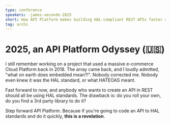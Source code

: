 ```yaml
---
type: conference
speakers: -james-seconde-2025
short: How API Platform makes building HAL-compliant REST APIs faster and more efficient.
tag: archi
---
```


# 2025, an API Platform Odyssey (🇺🇸)

I still remember working on a project that used a massive e-commerce Cloud Platform back in 2018. The array came back, and I loudly admitted, "what on earth does embedded mean?!". Nobody corrected me. Nobody even knew it was the HAL standard, or what HATEOAS meant.

Fast forward to now, and anybody who wants to create an API in REST should all be using HAL standards. The drawback is: do you roll your own, do you find a 3rd party library to do it?

Step forward API Platform. Because if you're going to code an API to HAL standards and do it quickly, **this is a revelation**.
